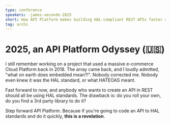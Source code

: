 ```yaml
---
type: conference
speakers: -james-seconde-2025
short: How API Platform makes building HAL-compliant REST APIs faster and more efficient.
tag: archi
---
```


# 2025, an API Platform Odyssey (🇺🇸)

I still remember working on a project that used a massive e-commerce Cloud Platform back in 2018. The array came back, and I loudly admitted, "what on earth does embedded mean?!". Nobody corrected me. Nobody even knew it was the HAL standard, or what HATEOAS meant.

Fast forward to now, and anybody who wants to create an API in REST should all be using HAL standards. The drawback is: do you roll your own, do you find a 3rd party library to do it?

Step forward API Platform. Because if you're going to code an API to HAL standards and do it quickly, **this is a revelation**.
